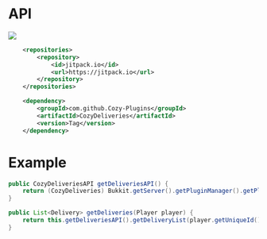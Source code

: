 # API

[![](https://jitpack.io/v/Cozy-Plugins/CozyDeliveries.svg)](https://jitpack.io/#Cozy-Plugins/CozyDeliveries)

```xml
	<repositories>
		<repository>
		    <id>jitpack.io</id>
		    <url>https://jitpack.io</url>
		</repository>
	</repositories>
```

```xml
	<dependency>
	    <groupId>com.github.Cozy-Plugins</groupId>
	    <artifactId>CozyDeliveries</artifactId>
	    <version>Tag</version>
	</dependency>
```

# Example
```java
public CozyDeliveriesAPI getDeliveriesAPI() {
    return (CozyDeliveries) Bukkit.getServer().getPluginManager().getPlugin("CozyDeliveries");
}

public List<Delivery> getDeliveries(Player player) {
    return this.getDeliveriesAPI().getDeliveryList(player.getUniqueId());
}
```